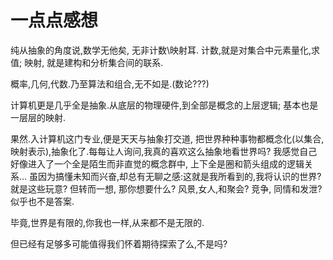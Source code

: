 # 一点点感想

纯从抽象的角度说,数学无他矣, 无非计数\映射耳. 计数,就是对集合中元素量化,求值; 映射, 就是建构和分析集合间的联系.

概率,几何,代数.乃至算法和组合,无不如是.(数论???)

计算机更是几乎全是抽象.从底层的物理硬件,到全部是概念的上层逻辑; 基本也是一层层的映射.

果然.入计算机这门专业,便是天天与抽象打交道, 把世界种种事物都概念化(以集合,映射表示),抽象化了.每每让人询问,我真的喜欢这么抽象地看世界吗? 我感觉自己好像进入了一个全是陌生而非直觉的概念群中, 上下全是圈和箭头组成的逻辑关系… 虽因为搞懂未知而兴奋,却总有无聊之感:这就是我所看到的,我将认识的世界?就是这些玩意? 但转而一想, 那你想要什么? 风景,女人,和聚会? 竞争, 同情和发泄? 似乎也不是答案.

毕竟,世界是有限的,你我也一样,从来都不是无限的. 

但已经有足够多可能值得我们怀着期待探索了么,不是吗?





